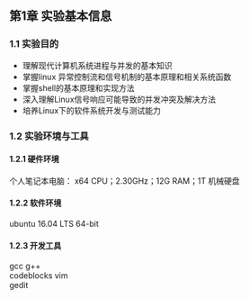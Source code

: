 ## 第1章 实验基本信息

### 1.1 实验目的

+ 理解现代计算机系统进程与并发的基本知识
+ 掌握linux 异常控制流和信号机制的基本原理和相关系统函数
+ 掌握shell的基本原理和实现方法
+ 深入理解Linux信号响应可能导致的并发冲突及解决方法
+ 培养Linux下的软件系统开发与测试能力

### 1.2 实验环境与工具

#### 1.2.1 硬件环境

个人笔记本电脑： x64 CPU；2.30GHz；12G RAM；1T 机械硬盘

#### 1.2.2 软件环境

ubuntu 16.04 LTS 64-bit

#### 1.2.3 开发工具

gcc g++  
codeblocks vim  
gedit  
